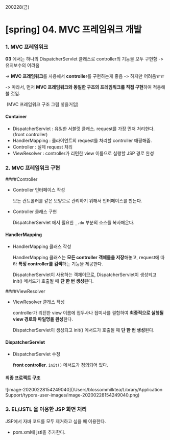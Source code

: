 200228(금)

# [spring] 04. MVC 프레임워크 개발

### 1. MVC 프레임워크 

**03** 에서는 하나의 DispatcherServlet 클래스로 controller의 기능을 모두 구현함 -> 유지보수의 어려움

-> **MVC 프레임워크**를 사용해서  **controller**를 구현하는게 좋음 -> 하지만 어려움ㅠㅠ

-> 따라서, 먼저 **MVC 프레임워크와 동일한 구조의 프레임워크를 직접 구현**하여 적용해볼 것임.



​					(MVC 프레임워크 구조 그림 넣을거임)



#### Container

- DispatcherServlet : 유일한 서블릿 클래스. request를 가장 먼저 처리한다.(front controller)
- HandlerMapping : 클라이언트의 request를 처리할 controller 매핑해줌.
- Controller : 실제 request 처리
- ViewResolver : controller가 리턴한 view 이름으로 실행할 JSP 경로 완성





### 2. MVC 프레임워크 구현

####Controller

- Controller 인터페이스 작성

  모든 컨트롤러를 같은 모양으로 관리하기 위해서 인터페이스를 만든다.

  

- Controller 클래스 구현

  DispatcherServlet 에서 필요한 `_.do` 부분의 소스를 복사해온다.

  

#### HandlerMapping

- HandlerMapping 클래스 작성

  HandlerMapping 클래스는 **모든 controller 객체들을 저장**해놓고, request에 따라 **특정 controller를 검색**하는 기능을 제공한다.

  DispatcherServlet이 사용하는 객체이므로, DispatcherServlet이 생성되고 init() 메서드가 호출될 때 **단 한 번 생성**된다.



####ViewResolver 

- ViewResolver 클래스 작성

  controller가 리턴한 view 이름에 접두사나 접미사를 결합하여 **최종적으로 실행될 view 경로와 파일명을 완성**한다.

  DispatcherServlet이 생성되고 init() 메서드가 호출될 때 **단 한 번 생성**된다.

  

#### DispatcherServlet

- DispatcherServlet 수정

  **front controller**. `init()` 메서드가 정의되어 있다.



#### 최종 프로젝트 구조

![image-20200228154249040](/Users/blossommilktea/Library/Application Support/typora-user-images/image-20200228154249040.png)





### 3. EL/JSTL 을 이용한 JSP 화면 처리

JSP에서 자바 코드를 모두 제거하고 싶을 때 이용한다.

- pom.xml에 jstl을 추가한다.

  
